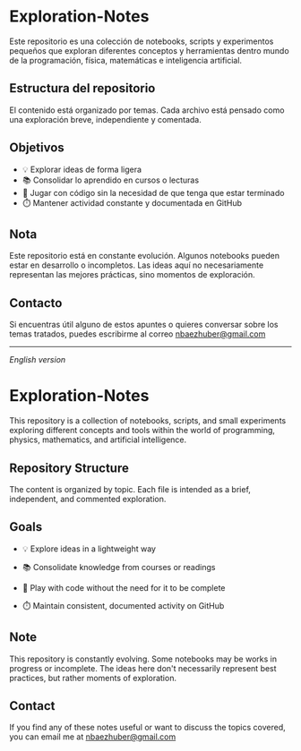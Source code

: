 # Exploration-Notes

Este repositorio es una colección de notebooks, scripts y experimentos pequeños que exploran diferentes conceptos y herramientas dentro mundo de la programación, física, matemáticas e inteligencia artificial. 

## Estructura del repositorio

El contenido está organizado por temas. Cada archivo está pensado como una exploración breve, independiente y comentada.

## Objetivos

- 💡 Explorar ideas de forma ligera
- 📚 Consolidar lo aprendido en cursos o lecturas
- 🧪 Jugar con código sin la necesidad de que tenga que estar terminado 
- ⏱️ Mantener actividad constante y documentada en GitHub

## Nota

Este repositorio está en constante evolución. Algunos notebooks pueden estar en desarrollo o incompletos. Las ideas aquí no necesariamente representan las mejores prácticas, sino momentos de exploración.

## Contacto

Si encuentras útil alguno de estos apuntes o quieres conversar sobre los temas tratados, puedes escribirme al correo nbaezhuber@gmail.com

---

*English version*

# Exploration-Notes

This repository is a collection of notebooks, scripts, and small experiments exploring different concepts and tools within the world of programming, physics, mathematics, and artificial intelligence.

## Repository Structure

The content is organized by topic. Each file is intended as a brief, independent, and commented exploration.

## Goals

- 💡 Explore ideas in a lightweight way

- 📚 Consolidate knowledge from courses or readings

- 🧪 Play with code without the need for it to be complete

- ⏱️ Maintain consistent, documented activity on GitHub

## Note

This repository is constantly evolving. Some notebooks may be works in progress or incomplete. The ideas here don't necessarily represent best practices, but rather moments of exploration.

## Contact

If you find any of these notes useful or want to discuss the topics covered, you can email me at [nbaezhuber@gmail.com](https://mailto:nbaezhuber@gmail.com/)
